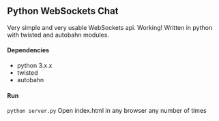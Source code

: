 Python WebSockets Chat
----------------------
Very simple and very usable WebSockets api. Working!
Written in python with twisted and autobahn modules.

#### Dependencies
- python 3.x.x
- twisted
- autobahn

#### Run
`python server.py`
Open index.html in any browser any number of times